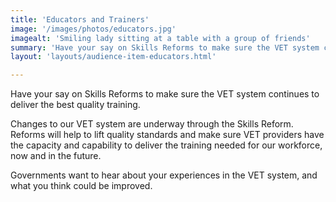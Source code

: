 ```yaml
---
title: 'Educators and Trainers'
image: '/images/photos/educators.jpg'
imagealt: 'Smiling lady sitting at a table with a group of friends'
summary: 'Have your say on Skills Reforms to make sure the VET system continues to deliver the best quality training.'
layout: 'layouts/audience-item-educators.html'

---
```

Have your say on Skills Reforms to make sure the VET system continues to deliver the best quality training.

Changes to our VET system are underway through the Skills Reform. Reforms will help to lift quality standards and make sure VET providers have the capacity and capability to deliver the training needed for our workforce, now and in the future.

Governments want to hear about your experiences in the VET system, and what you think could be improved.
